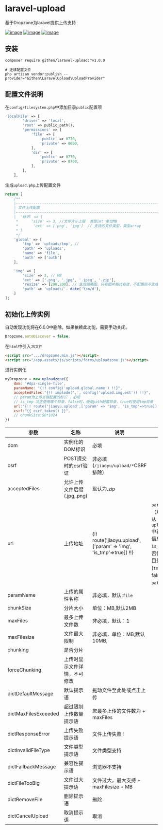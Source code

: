 # laravel-upload
基于Dropzone为laravel提供上传支持


[![image](https://img.shields.io/github/stars/jiaoyu-cn/laravel-upload)](https://github.com/jiaoyu-cn/laravel-upload/stargazers)
[![image](https://img.shields.io/github/forks/jiaoyu-cn/laravel-upload)](https://github.com/jiaoyu-cn/laravel-upload/network/members)
[![image](https://img.shields.io/github/issues/githen-cn/laravel-upload)](https://github.com/githen-cn/laravel-upload/issues)

## 安装

```shell
composer require githen/laravel-upload:^v1.0.0

# 迁移配置文件
php artisan vendor:publish --provider="Githen\LaravelUpload\UploadProvider"
```
## 配置文件说明
在`config/filesystem.php`中添加目录`public`配置项
```php
'localFile' => [
        'driver' => 'local',
        'root' => public_path(),
        'permissions' => [
            'file' => [
                'public' => 0770,
                'private' => 0600,
            ],
            'dir' => [
                'public' => 0770,
                'private' => 0700,
            ],
        ],
    ],
```
生成`upload.php`上传配置文件
```php
return [
    /**
    |--------------------------------------------------------------------------
    | 文件上传配置
    |--------------------------------------------------------------------------
    |  '标识' => [
     *      'size' => 3, //文件大小上限  类型int 单位MB
     *       'ext' => ['png', 'jpg']  // 支持的文件类型，类型array
     * ]
     */
    'global' => [
        'tmp' => 'uploads/tmp', //
        'path' => 'uploads',
        'name' => 'file',
        'auth' => ['auth']
    ],

    'img' => [
        'size' => 3, // MB
        'ext' => ['.png', '.jpg', '.jpeg', '.zip'],
        'resize' => [200,200], // 生成缩略图，只有图片格式有效，不配置则不生成
        'path' => 'uploads/'. date('Y/m/d'),
    ]
];

```

## 初始化上传实例

自动发现功能将在6.0.0中删除，如果依赖此功能，需要手动关闭。
```javascript
Dropzone.autoDiscover = false; 
```

在`html`中引入`JS文件`
```html
<script src=".../dropzone.min.js"></script>
<script src="/app-assets/js/scripts/forms/uploadzone.js"></script>
```
进行实例化
```javascript
myDropzone = new uploadzone({
    dom: '#dpz-single-file',
    paramName: "{!! config('upload.global.name') !!}",
    acceptedFiles:"{!! implode(',', config('upload.img.ext')) !!}",
    // param为上传关联配置的标识 ，必填 
    // is_tmp 决定使用哪个目录，false时，使用path配置目录，true时使用tmp目录
    url:"{!! route('jiaoyu.upload',['param' => 'img', 'is_tmp'=>true]) !!}",
    csrf:"{{ csrf_token() }}",
    // chunkSize:50*1024
})
```

| 参数 | 名称                 | 说明                                                | 备注                                                                                 |
|----|--------------------|---------------------------------------------------|------------------------------------------------------------------------------------|
|  dom  | 实例化的DOM标识          | 必填     |     |
|  csrf  | POST提交时的csrf验证     | 非必填<br>(`/jiaoyu/upload/*`CSRF排除） |    |
|  acceptedFiles  | 允许上传文件后缀(.jpg,.png) | 默认为.zip |       |
|  url  | 上传地址 | {!! route('jiaoyu.upload',['param' => 'img', 'is_tmp'=>true]) !!} | `param`:标识（以此标识从`upload.php`中获取配置信息）<br/>`is_tmp`:是否使用临时目录(`tmp`)，为false使用`path`目录 |
|  paramName  | 上传的属性名称  | 非必填，默认:`file` |         |
|  chunkSize  | 分片大小  | 单位：MB,默认2MB |        |
|  maxFiles  | 最多上传文件数  | 非必填，默认：1 |        |
|  maxFilesize  | 文件最大限制   | 非必填，单位：MB,默认10MB, |     |
|  chunking  | 是否分片   |     |      |
|  forceChunking  | 上传时显示文件详情，不可修改   |        |     |
|  dictDefaultMessage  | 默认提示语   | 拖动文件至此处或点击上传  |      |
|  dictMaxFilesExceeded  | 超过限制上传数量提示语    | 您最多上传的文件数为 +   maxFiles | |
|  dictResponseError  | 上传失败提示语  | 文件上传失败！ |       |
|  dictInvalidFileType  | 文件类型提示语   | 文件类型支持 |     |
|  dictFallbackMessage  | 兼容性提示语   | 浏览器不支持  |     |
|  dictFileTooBig  | 文件过大提示语   | 文件过大，最大支持 +  maxFilesize + MB |                                                                                    |
|  dictRemoveFile  | 删除提示语     |         删除 |      |
|  dictCancelUpload  | 取消提示语   |    取消     |    |

